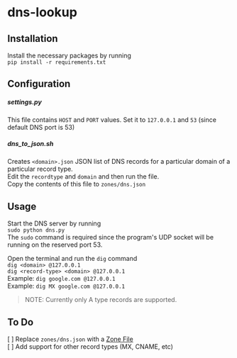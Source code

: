 # dns-lookup

## Installation

Install the necessary packages by running  
`pip install -r requirements.txt`

## Configuration

##### settings.py
This file contains `HOST` and `PORT` values. Set it to `127.0.0.1` and `53` (since default DNS port is 53)  

##### dns_to_json.sh  
Creates `<domain>.json` JSON list of DNS records for a particular domain of a particular record type.  
Edit the `recordtype` and `domain` and then run the file.  
Copy the contents of this file to `zones/dns.json`  

## Usage

Start the DNS server by running  
`sudo python dns.py`  
The `sudo` command is required since the program's UDP socket will be running on the reserved port 53.  

Open the terminal and run the `dig` command  
`dig <domain> @127.0.0.1`  
`dig <record-type> <domain> @127.0.0.1`  
Example: `dig google.com @127.0.0.1`  
Example: `dig MX google.com @127.0.0.1`  

> NOTE: Currently only A type records are supported.

## To Do
[ ] Replace `zones/dns.json` with a [Zone File](https://docs.oracle.com/en-us/iaas/Content/DNS/Reference/formattingzonefile.htm)  
[ ] Add support for other record types (MX, CNAME, etc)  
